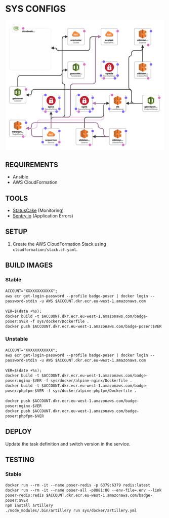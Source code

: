 # SYS CONFIGS

![AWS Stack](cloudformation/stack.png)

## REQUIREMENTS

 - Ansible
 - AWS CloudFormation

## TOOLS

 - [StatusCake](https://app.statuscake.com) (Monitoring)
 - [Sentry.io](https://sentry.io/organizations/pugx) (Application Errors)

## SETUP

1. Create the AWS CloudFormation Stack using `cloudformation/stack.cf.yaml`.

## BUILD IMAGES

### Stable

```
ACCOUNT="XXXXXXXXXXXX";
aws ecr get-login-password --profile badge-poser | docker login --password-stdin -u AWS $ACCOUNT.dkr.ecr.eu-west-1.amazonaws.com

VER=$(date +%s);
docker build -t $ACCOUNT.dkr.ecr.eu-west-1.amazonaws.com/badge-poser:$VER -f sys/docker/Dockerfile .
docker push $ACCOUNT.dkr.ecr.eu-west-1.amazonaws.com/badge-poser:$VER
```

### Unstable

```
ACCOUNT="XXXXXXXXXXXX";
aws ecr get-login-password --profile badge-poser | docker login --password-stdin -u AWS $ACCOUNT.dkr.ecr.eu-west-1.amazonaws.com

VER=$(date +%s);
docker build -t $ACCOUNT.dkr.ecr.eu-west-1.amazonaws.com/badge-poser:nginx-$VER -f sys/docker/alpine-nginx/Dockerfile .
docker build -t $ACCOUNT.dkr.ecr.eu-west-1.amazonaws.com/badge-poser:phpfpm-$VER -f sys/docker/alpine-phpfpm/Dockerfile .

docker push $ACCOUNT.dkr.ecr.eu-west-1.amazonaws.com/badge-poser:nginx-$VER
docker push $ACCOUNT.dkr.ecr.eu-west-1.amazonaws.com/badge-poser:phpfpm-$VER
```

## DEPLOY

Update the task definition and switch version in the service.

## TESTING

### Stable

```
docker run --rm -it --name poser-redis -p 6379:6379 redis:latest
docker run --rm -it --name poser-all -p8081:80 --env-file=.env --link poser-redis:redis $ACCOUNT.dkr.ecr.eu-west-1.amazonaws.com/badge-poser:$VER
npm install artillery
./node_modules/.bin/artillery run sys/docker/artillery.yml
```

